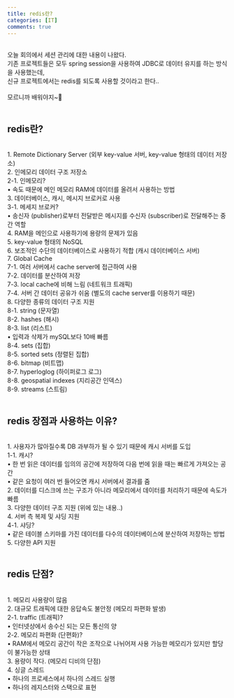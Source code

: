 ```yaml
---
title: redis란?
categories: [IT]
comments: true
---
```


<br>
오늘 회의에서 세션 관리에 대한 내용이 나왔다.<br>
기존 프로젝트들은 모두 spring session을 사용하여 JDBC로 데이터 유지를 하는 방식을 사용했는데, <br>
신규 프로젝트에서는 redis를 되도록 사용할 것이라고 한다.. <br>
<br>
모르니까 배워야지~🥹
<br>
<br>

<h2><strong>redis란?</strong></h2>
<br>
1. Remote Dictionary Server (외부 key-value 서버, key-value 형태의 데이터 저장소)
<br>
2. 인메모리 데이터 구조 저장소
<br>
 2-1. 인메모리?
<br>
  • 속도 때문에 메인 메모리 RAM에 데이터를 올려서 사용하는 방법 
<br>
3. 데이터베이스, 캐시, 메시지 브로커로 사용
<br>
 3-1. 메세지 브로커?
<br>
  • 송신자 (publisher)로부터 전달받은 메시지를 수신자 (subscriber)로 전달해주는 중간 역할
<br>
4. RAM을 메인으로 사용하기에 용량의 문제가 있음
<br>
5. key-value 형태의 NoSQL
<br>
6. 보조적인 수단의 데이터베이스로 사용하기 적합 (캐시 데이터베이스 서버)
<br>
7. Global Cache
<br>
 7-1. 여러 서버에서 cache server에 접근하여 사용
<br>
 7-2. 데이터를 분산하여 저장
<br>
 7-3. local cache에 비해 느림 (네트워크 트래픽)
<br>
 7-4. 서버 간 데이터 공유가 쉬움 (별도의 cache server를 이용하기 때문)
<br>
8. 다양한 종류의 데이터 구조 지원
<br>
 8-1. string (문자열)
<br>
 8-2. hashes (해시)
<br>
 8-3. list (리스트)
<br>
  • 입력과 삭제가 mySQL보다 10배 빠름
<br>  
 8-4. sets (집합)
<br>
 8-5. sorted sets (정렬된 집합)
<br>
 8-6. bitmap (비트맵)
<br>
 8-7. hyperloglog (하이퍼로그 로그)
<br>
 8-8. geospatial indexes (지리공간 인덱스)
<br>
 8-9. streams (스트림)
<br>

<br>

<h2><strong>redis 장점과 사용하는 이유?</strong></h2>
<br>
1. 사용자가 많아질수록 DB 과부하가 될 수 있기 때문에 캐시 서버를 도입
<br>
 1-1. 캐시?
<br>
  • 한 번 읽은 데이터를 임의의 공간에 저장하여 다음 번에 읽을 때는 빠르게 가져오는 공간
<br>
  • 같은 요청이 여러 번 들어오면 캐시 서버에서 결과를 줌
<br>
2. 데이터를 디스크에 쓰는 구조가 아니라 메모리에서 데이터를 처리하기 때문에 속도가 빠름
<br>
3. 다양한 데이터 구조 지원 (위에 있는 내용..)
<br>
4. 서버 측 복제 및 샤딩 지원
<br>
 4-1. 샤딩?
<br>
  • 같은 테이블 스키마를 가진 데이터를 다수의 데이터베이스에 분산하여 저장하는 방법
<br>
5. 다양한 API 지원
<br>    

<br>

<h2><strong>redis 단점?</strong></h2>
<br>
1. 메모리 사용량이 많음
<br>
2. 대규모 트래픽에 대한 응답속도 불안정 (메모리 파편화 발생)
<br>
 2-1. traffic (트래픽)?
<br>
  • 인터넷상에서 송수신 되는 모든 통신의 양
<br>
 2-2. 메모리 파편화 (단편화)?
<br>
  • RAM에서 메모리 공간이 작은 조작으로 나뉘어져 사용 가능한 메모리가 있지만 할당이 불가능한 상태
<br>  
3. 용량이 작다. (메모리 디비의 단점)
<br>
4. 싱글 스레드
<br>
  • 하나의 프로세스에서 하나의 스레드 실행
<br>
  • 하나의 레지스터와 스택으로 표현
<br>  
